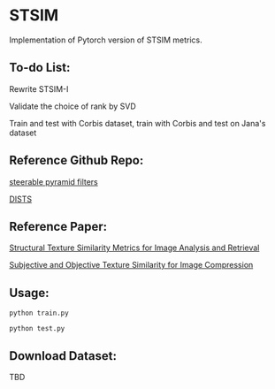 # STSIM

Implementation of Pytorch version of STSIM metrics.

## To-do List:

Rewrite STSIM-I

Validate the choice of rank by SVD

Train and test with Corbis dataset, train with Corbis and test on Jana's dataset

## Reference Github Repo:
[steerable pyramid filters](https://github.com/LabForComputationalVision/pyPyrTools)

[DISTS](https://github.com/dingkeyan93/DISTS)

## Reference Paper:
[Structural Texture Similarity Metrics for Image Analysis and Retrieval](http://users.eecs.northwestern.edu/~pappas/papers/zujovic_tip13.pdf)

[Subjective and Objective Texture Similarity for Image Compression](https://www.researchgate.net/profile/Huib_Ridder/publication/261466382_Subjective_and_objective_texture_similarity_for_image_compression/links/54d38b270cf2b0c6146daf4b.pdf)

## Usage:

`python train.py`

`python test.py`

## Download Dataset:

TBD
